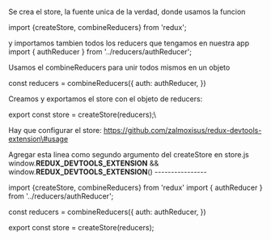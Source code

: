 Se crea el store, la fuente unica de la verdad, donde usamos la funcion

import {createStore, combineReducers} from 'redux';

y importamos tambien todos los reducers que tengamos en nuestra app
import { authReducer } from '../reducers/authReducer';

Usamos el combineReducers para unir todos mismos en un objeto

const reducers = combineReducers({ auth: authReducer, })

Creamos y exportamos el store con el objeto de reducers:

export const store = createStore(reducers);\

Hay que configurar el store:
https://github.com/zalmoxisus/redux-devtools-extension\#usage

Agregar esta linea como segundo argumento del createStore en store.js
window.**REDUX\_DEVTOOLS\_EXTENSION** &&
window.**REDUX\_DEVTOOLS\_EXTENSION**() ----------------

import {createStore, combineReducers} from 'redux' import { authReducer
} from '../reducers/authReducer';

const reducers = combineReducers({ auth: authReducer, })

export const store = createStore(reducers);
